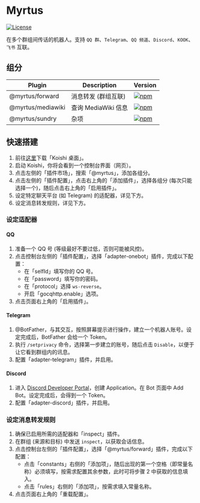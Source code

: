 # Myrtus

[![License](https://img.shields.io/github/license/idanran/myrtus)](https://github.com/idanran/myrtus/blob/main/LICENSE)

在多个群组间传话的机器人。支持 `QQ 群`、`Telegram`、`QQ 频道`、`Discord`、`KOOK`、`飞书` 互联。

## 组分

| Plugin              | Description              | Version                                                                                                                               |
| ------------------- | ------------------------ | ------------------------------------------------------------------------------------------------------------------------------------- |
| @myrtus/forward     | 消息转发 (群组互联)        | [![npm](https://img.shields.io/npm/v/@myrtus/koishi-plugin-forward)](https://www.npmjs.com/package/@myrtus/koishi-plugin-forward)     |
| @myrtus/mediawiki   | 查询 MediaWiki 信息       | [![npm](https://img.shields.io/npm/v/@myrtus/koishi-plugin-mediawiki)](https://www.npmjs.com/package/@myrtus/koishi-plugin-mediawiki) |
| @myrtus/sundry      | 杂项                      | [![npm](https://img.shields.io/npm/v/@myrtus/koishi-plugin-sundry)](https://www.npmjs.com/package/@myrtus/koishi-plugin-sundry)       |

## 快速搭建

1. 前往[这里](https://github.com/koishijs/koishi-desktop/releases)下载「Koishi 桌面」。
2. 启动 Koishi，你将会看到一个控制台界面（网页）。
3. 点击左侧的「插件市场」，搜索「@myrtus」，添加各组分。
4. 点击左侧的「插件配置」，点击右上角的「添加插件」，选择各组分 (每次只能选择一个)，随后点击右上角的「启用插件」。
5. 设定特定聊天平台 (如 Telegram) 的适配器，详见下方。
6. 设定消息转发规则，详见下方。

### 设定适配器

#### QQ

1. 准备一个 QQ 号 (等级最好不要过低，否则可能被风控)。
2. 点击控制台左侧的「插件配置」，选择「adapter-onebot」插件，完成以下配置：
    - 在「selfId」填写你的 QQ 号。
    - 在「password」填写你的密码。
    - 在「protocol」选择 `ws-reverse`。
    - 开启「gocqhttp.enable」选项。
3. 点击页面右上角的「启用插件」。

#### Telegram

1. @BotFather，与其交互，按照屏幕提示进行操作，建立一个机器人账号。设定完成后，BotFather 会给一个 Token。
2. 执行 `/setprivacy` 命令，选择第一步建立的账号，随后点击 `Disable`，以便于让它看到群组内的讯息。
3. 配置「adapter-telegram」插件，并启用。

#### Discord

1. 进入
[Discord Developer Portal](https://discordapp.com/developers/applications/)，创建
Application。在 Bot 页面中 Add Bot。设定完成后，会得到一个 Token。
2. 配置「adapter-discord」插件，并启用。

### 设定消息转发规则

1. 确保已启用所需的适配器和「inspect」插件。
2. 在群组 (来源和目标) 中发送 `inspect`，以获取会话信息。
3. 点击控制台左侧的「插件配置」，选择「@myrtus/forward」插件，完成以下配置：
    - 点击「constants」右侧的「添加项」，随后出现的第一个空格（即常量名称）必须填写，按需求配置其余参数，此时可将步骤 2 中获取的信息填入。
    - 点击「rules」右侧的「添加项」，按需求填入常量名称。
4. 点击页面右上角的「重载配置」。